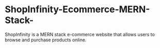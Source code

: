 # ShopInfinity-Ecommerce-MERN-Stack-
ShopInfinity is a MERN stack e-commerce website that allows users to browse and purchase products online.
